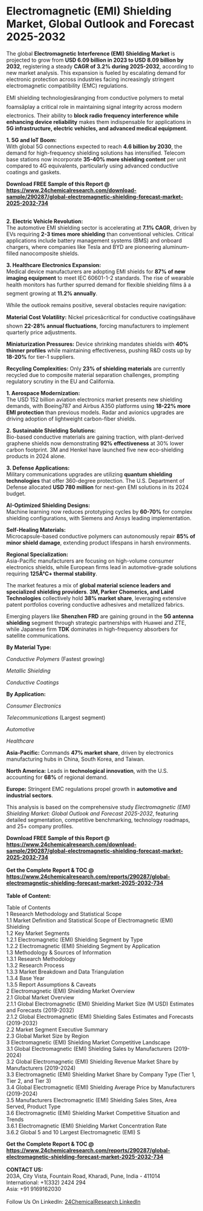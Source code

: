 <h1>Electromagnetic (EMI) Shielding Market, Global Outlook and Forecast 2025-2032</h1><p>The global <strong>Electromagnetic Interference (EMI) Shielding Market</strong> is projected to grow from <strong>USD 6.09 billion in 2023 to USD 8.09 billion by 2032</strong>, registering a steady <strong>CAGR of 3.2% during 2025-2032</strong>, according to new market analysis. This expansion is fueled by escalating demand for electronic protection across industries facing increasingly stringent electromagnetic compatibility (EMC) regulations.</p><p>EMI shielding technologiesâranging from conductive polymers to metal foamsâplay a critical role in maintaining signal integrity across modern electronics. Their ability to <strong>block radio frequency interference while enhancing device reliability</strong> makes them indispensable for applications in <strong>5G infrastructure, electric vehicles, and advanced medical equipment</strong>.</p><p><strong>1. 5G and IoT Boom:</strong><br>
With global 5G connections expected to reach <strong>4.6 billion by 2030</strong>, the demand for high-frequency shielding solutions has intensified. Telecom base stations now incorporate <strong>35-40% more shielding content</strong> per unit compared to 4G equivalents, particularly using advanced conductive coatings and gaskets.</p><div><b>Download FREE Sample of this Report @ 
            <a href="https://www.24chemicalresearch.com/download-sample/290287/global-electromagnetic-shielding-forecast-market-2025-2032-734">
            https://www.24chemicalresearch.com/download-sample/290287/global-electromagnetic-shielding-forecast-market-2025-2032-734</a></b></div><br><p><strong>2. Electric Vehicle Revolution:</strong><br>
The automotive EMI shielding sector is accelerating at <strong>7.1% CAGR</strong>, driven by EVs requiring <strong>2-3 times more shielding</strong> than conventional vehicles. Critical applications include battery management systems (BMS) and onboard chargers, where companies like Tesla and BYD are pioneering aluminum-filled nanocomposite shields.</p><p><strong>3. Healthcare Electronics Expansion:</strong><br>
Medical device manufacturers are adopting EMI shields for <strong>87% of new imaging equipment</strong> to meet IEC 60601-1-2 standards. The rise of wearable health monitors has further spurred demand for flexible shielding films â a segment growing at <strong>11.2% annually</strong>.</p><p>While the outlook remains positive, several obstacles require navigation:</p><p><strong>Material Cost Volatility:</strong> Nickel pricesâcritical for conductive coatingsâhave shown <strong>22-28% annual fluctuations</strong>, forcing manufacturers to implement quarterly price adjustments.</p><p><strong>Miniaturization Pressures:</strong> Device shrinking mandates shields with <strong>40% thinner profiles</strong> while maintaining effectiveness, pushing R&amp;D costs up by <strong>18-20%</strong> for tier-1 suppliers.</p><p><strong>Recycling Complexities:</strong> Only <strong>23% of shielding materials</strong> are currently recycled due to composite material separation challenges, prompting regulatory scrutiny in the EU and California.</p><p><strong>1. Aerospace Modernization:</strong><br>
The USD 152 billion aviation electronics market presents new shielding demands, with Boeing787 and Airbus A350 platforms using <strong>18-22% more EMI protection</strong> than previous models. Radar and avionics upgrades are driving adoption of lightweight carbon-fiber shields.</p><p><strong>2. Sustainable Shielding Solutions:</strong><br>
Bio-based conductive materials are gaining traction, with plant-derived graphene shields now demonstrating <strong>92% effectiveness</strong> at 30% lower carbon footprint. 3M and Henkel have launched five new eco-shielding products in 2024 alone.</p><p><strong>3. Defense Applications:</strong><br>
Military communications upgrades are utilizing <strong>quantum shielding technologies</strong> that offer 360-degree protection. The U.S. Department of Defense allocated <strong>USD 780 million</strong> for next-gen EMI solutions in its 2024 budget.</p><p><strong>AI-Optimized Shielding Designs:</strong><br>
	Machine learning now reduces prototyping cycles by <strong>60-70%</strong> for complex shielding configurations, with Siemens and Ansys leading implementation.</p><p><strong>Self-Healing Materials:</strong><br>
	Microcapsule-based conductive polymers can autonomously repair <strong>85% of minor shield damage</strong>, extending product lifespans in harsh environments.</p><p><strong>Regional Specialization:</strong><br>
	Asia-Pacific manufacturers are focusing on high-volume consumer electronics shields, while European firms lead in automotive-grade solutions requiring <strong>125Â°C+ thermal stability</strong>.</p><p>The market features a mix of <strong>global material science leaders and specialized shielding providers</strong>. <strong>3M, Parker Chomerics, and Laird Technologies</strong> collectively hold <strong>38% market share</strong>, leveraging extensive patent portfolios covering conductive adhesives and metallized fabrics.</p><p>Emerging players like <strong>Shenzhen FRD</strong> are gaining ground in the <strong>5G antenna shielding</strong> segment through strategic partnerships with Huawei and ZTE, while Japanese firm <strong>TDK</strong> dominates in high-frequency absorbers for satellite communications.</p><p><strong>By Material Type:</strong></p><p><em>Conductive Polymers</em> (Fastest growing)</p><p><em>Metallic Shielding</em></p><p><em>Conductive Coatings</em></p><p><strong>By Application:</strong></p><p><em>Consumer Electronics</em></p><p><em>Telecommunications</em> (Largest segment)</p><p><em>Automotive</em></p><p><em>Healthcare</em></p><p><strong>Asia-Pacific:</strong> Commands <strong>47% market share</strong>, driven by electronics manufacturing hubs in China, South Korea, and Taiwan.</p><p><strong>North America:</strong> Leads in <strong>technological innovation</strong>, with the U.S. accounting for <strong>68%</strong> of regional demand.</p><p><strong>Europe:</strong> Stringent EMC regulations propel growth in <strong>automotive and industrial sectors</strong>.</p><p>This analysis is based on the comprehensive study <em>Electromagnetic (EMI) Shielding Market: Global Outlook and Forecast 2025-2032</em>, featuring detailed segmentation, competitive benchmarking, technology roadmaps, and 25+ company profiles.</p><div><b>Download FREE Sample of this Report @ 
            <a href="https://www.24chemicalresearch.com/download-sample/290287/global-electromagnetic-shielding-forecast-market-2025-2032-734">
            https://www.24chemicalresearch.com/download-sample/290287/global-electromagnetic-shielding-forecast-market-2025-2032-734</a></b></div><br><div><b>Get the Complete Report & TOC @ 
            <a href="https://www.24chemicalresearch.com/reports/290287/global-electromagnetic-shielding-forecast-market-2025-2032-734">
            https://www.24chemicalresearch.com/reports/290287/global-electromagnetic-shielding-forecast-market-2025-2032-734</a></b></div><br>
            <b>Table of Content:</b><p>Table of Contents<br />
1 Research Methodology and Statistical Scope<br />
1.1 Market Definition and Statistical Scope of Electromagnetic (EMI) Shielding<br />
1.2 Key Market Segments<br />
1.2.1 Electromagnetic (EMI) Shielding Segment by Type<br />
1.2.2 Electromagnetic (EMI) Shielding Segment by Application<br />
1.3 Methodology & Sources of Information<br />
1.3.1 Research Methodology<br />
1.3.2 Research Process<br />
1.3.3 Market Breakdown and Data Triangulation<br />
1.3.4 Base Year<br />
1.3.5 Report Assumptions & Caveats<br />
2 Electromagnetic (EMI) Shielding Market Overview<br />
2.1 Global Market Overview<br />
2.1.1 Global Electromagnetic (EMI) Shielding Market Size (M USD) Estimates and Forecasts (2019-2032)<br />
2.1.2 Global Electromagnetic (EMI) Shielding Sales Estimates and Forecasts (2019-2032)<br />
2.2 Market Segment Executive Summary<br />
2.3 Global Market Size by Region<br />
3 Electromagnetic (EMI) Shielding Market Competitive Landscape<br />
3.1 Global Electromagnetic (EMI) Shielding Sales by Manufacturers (2019-2024)<br />
3.2 Global Electromagnetic (EMI) Shielding Revenue Market Share by Manufacturers (2019-2024)<br />
3.3 Electromagnetic (EMI) Shielding Market Share by Company Type (Tier 1, Tier 2, and Tier 3)<br />
3.4 Global Electromagnetic (EMI) Shielding Average Price by Manufacturers (2019-2024)<br />
3.5 Manufacturers Electromagnetic (EMI) Shielding Sales Sites, Area Served, Product Type<br />
3.6 Electromagnetic (EMI) Shielding Market Competitive Situation and Trends<br />
3.6.1 Electromagnetic (EMI) Shielding Market Concentration Rate<br />
3.6.2 Global 5 and 10 Largest Electromagnetic (EMI) S</p><div><b>Get the Complete Report & TOC @ 
            <a href="https://www.24chemicalresearch.com/reports/290287/global-electromagnetic-shielding-forecast-market-2025-2032-734">
            https://www.24chemicalresearch.com/reports/290287/global-electromagnetic-shielding-forecast-market-2025-2032-734</a></b></div><br><b>CONTACT US:</b><br>
            203A, City Vista, Fountain Road, Kharadi, Pune, India - 411014<br>
            International: +1(332) 2424 294<br>
            Asia: +91 9169162030 <br><br>
            Follow Us On LinkedIn: <a href="https://www.linkedin.com/company/24chemicalresearch/">24ChemicalResearch LinkedIn</a>